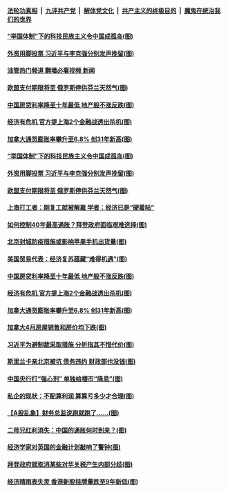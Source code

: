 ####  [法轮功真相](../../../../basic/blob/master/README.md?t=05220331) &nbsp;|&nbsp; [九评共产党](../../../../9ping.md/blob/master/README.md?t=05220331) &nbsp;|&nbsp; [解体党文化](../../../../jtdwh.md/blob/master/README.md?t=05220331)  &nbsp;|&nbsp; [共产主义的终极目的](../../../../gczydzjmd.md/blob/master/README.md?t=05220331) &nbsp;|&nbsp; [魔鬼在统治我们的世界](../../../../mgztzwmdsj.md/blob/master/README.md?t=05220331) 

#### [“举国体制”下的科技民族主义令中国成孤岛(图)](../pages/p5/1007078.md?t=05220331) 

#### [外资用脚投票 习近平与李克强分别发声挽留(图)](../pages/p5/1007079.md?t=05220331) 

#### [油管热门频道 翻墙必看视频 新闻](http://45.76.130.85:81/youtube.html?05220331)

#### [欧盟支付期限将至 俄罗斯停供芬兰天然气(图)](../pages/p5/1007075.md?t=05220331) 

#### [中国房贷利率降至十年最低 地产股不涨反跌(图)](../pages/p5/1007034.md?t=05220331) 

#### [经济有危机 官方提上海2个金融战透出杀机(图)](../pages/p5/1007003.md?t=05220331) 

#### [加拿大通货膨胀率攀升至6.8% 创31年新高(图)](../pages/p5/1006996.md?t=05220331) 

#### [“举国体制”下的科技民族主义令中国成孤岛(图)](../pages/p5/1007078.md?t=05220331) 

#### [外资用脚投票 习近平与李克强分别发声挽留(图)](../pages/p5/1007079.md?t=05220331) 

#### [欧盟支付期限将至 俄罗斯停供芬兰天然气(图)](../pages/p5/1007075.md?t=05220331) 

#### [上海打工者：刚复工就被解雇 学者：经济已是“硬着陆”](../pages/p5/1007042.md?t=05220331) 

#### [如何控制40年最高通胀？拜登政府面临艰难选择(图)](../pages/p5/1007040.md?t=05220331) 

#### [北京封城防疫措施或影响苹果手机出货量(图)](../pages/p5/1007038.md?t=05220331) 

#### [美国贸易代表：经济复苏蕴藏“难得机遇”(图)](../pages/p5/1007035.md?t=05220331) 

#### [中国房贷利率降至十年最低 地产股不涨反跌(图)](../pages/p5/1007034.md?t=05220331) 

#### [经济有危机 官方提上海2个金融战透出杀机(图)](../pages/p5/1007003.md?t=05220331) 

#### [加拿大通货膨胀率攀升至6.8% 创31年新高(图)](../pages/p5/1006996.md?t=05220331) 

#### [加拿大4月房屋销售和房价均下跌(图)](../pages/p5/1006992.md?t=05220331) 

#### [习近平为避制裁采取措施 分析指其不惜代价(图)](../pages/p5/1006991.md?t=05220331) 

#### [斯里兰卡亲北京被坑 债务违约 财政部也没钱(图)](../pages/p5/1006987.md?t=05220331) 

#### [中国央行打“强心剂” 单独给楼市“降息”(图)](../pages/p5/1006980.md?t=05220331) 

#### [私企的现状：不配算利润 算算亏多少才合理(图)](../pages/p5/1006931.md?t=05220331) 

#### [【A股乱象】财务总监说跑就跑了……(图)](../pages/p5/1006928.md?t=05220331) 

#### [二师兄红利消失：中国的通胀何时到来？(图)](../pages/p5/1006926.md?t=05220331) 

#### [经济学家对英国的金融计划敲响了警钟(图)](../pages/p5/1006893.md?t=05220331) 

#### [拜登政府就取消某些对华关税产生内部分歧(图)](../pages/p5/1006891.md?t=05220331) 

#### [经济晴雨表失灵 香港新股挂牌量跌至9年新低(图)](../pages/p5/1006887.md?t=05220331) 

<img src='http://gfw-breaker.win/goodnews/indexes/p5.md' width='0px' height='0px'/>
